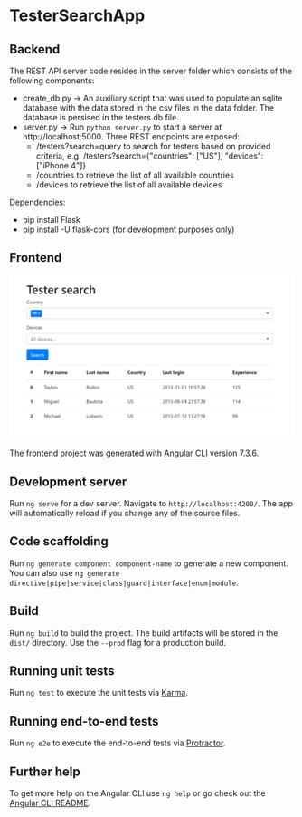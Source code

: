 # TesterSearchApp

## Backend

The REST API server code resides in the server folder which consists of the following components:
  - create_db.py -> An auxiliary script that was used to populate an sqlite database with the data stored in the csv files in the data folder. The database is persised in the testers.db file.
  - server.py -> Run `python server.py` to start a server at http://localhost:5000. Three REST endpoints are exposed:
    - /testers?search=query to search for testers based on provided criteria, e.g. /testers?search={"countries": ["US"], "devices": ["iPhone 4"]}
    - /countries to retrieve the list of all available countries
    - /devices to retrieve the list of all available devices

Dependencies:
  - pip install Flask
  - pip install -U flask-cors (for development purposes only)

## Frontend

![Alt text](/screenshot.png "Optional title")

The frontend project was generated with [Angular CLI](https://github.com/angular/angular-cli) version 7.3.6.

## Development server

Run `ng serve` for a dev server. Navigate to `http://localhost:4200/`. The app will automatically reload if you change any of the source files.

## Code scaffolding

Run `ng generate component component-name` to generate a new component. You can also use `ng generate directive|pipe|service|class|guard|interface|enum|module`.

## Build

Run `ng build` to build the project. The build artifacts will be stored in the `dist/` directory. Use the `--prod` flag for a production build.

## Running unit tests

Run `ng test` to execute the unit tests via [Karma](https://karma-runner.github.io).

## Running end-to-end tests

Run `ng e2e` to execute the end-to-end tests via [Protractor](http://www.protractortest.org/).

## Further help

To get more help on the Angular CLI use `ng help` or go check out the [Angular CLI README](https://github.com/angular/angular-cli/blob/master/README.md).
